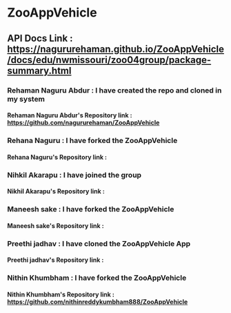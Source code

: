 # ZooAppVehicle
## API Docs Link : https://nagururehaman.github.io/ZooAppVehicle/docs/edu/nwmissouri/zoo04group/package-summary.html
### Rehaman Naguru Abdur : I have created the repo and cloned in my system
#### Rehaman Naguru Abdur's Repository link : https://github.com/nagururehaman/ZooAppVehicle
### Rehana Naguru : I have forked the ZooAppVehicle
#### Rehana Naguru's Repository link :
### Nihkil Akarapu : I have joined the group
#### Nikhil Akarapu's Repository link :
### Maneesh sake : I have forked the ZooAppVehicle
#### Maneesh sake's Repository link :
### Preethi jadhav : I have cloned the ZooAppVehicle App
#### Preethi jadhav's Repository link :
### Nithin Khumbham : I have forked the ZooAppVehicle
#### Nithin Khumbham's Repository link : https://github.com/nithinreddykumbham888/ZooAppVehicle
